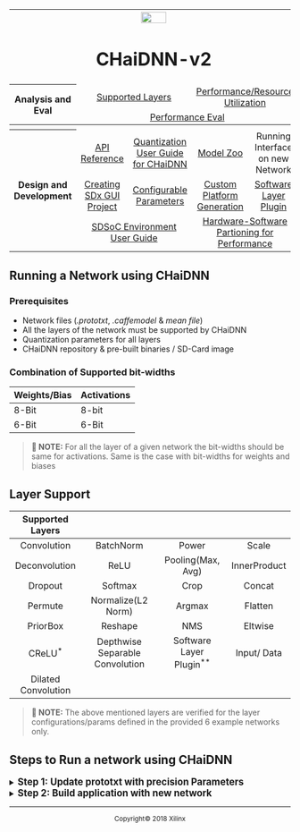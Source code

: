 <table style="width:100%">
<tr>
<th width="100%" colspan="6"><img src="https://www.xilinx.com/content/dam/xilinx/imgs/press/media-kits/corporate/xilinx-logo.png" width="30%"/><h1>CHaiDNN-v2</h2>
</th>
</tr>
  <tr>
    <th rowspan="6" width="17%">Analysis and Eval</th>
   </tr>
<tr>
	<td align="center" colspan="2"><a href="../docs/SUPPORTED_LAYERS.md">Supported Layers</a></td>
	<td align="center" colspan="2"><a href="../docs/PERFORMANCE_SNAPSHOT.md">Performance/Resource Utilization</a></td>
</tr>
  <tr></tr>
<tr>
	<td align="center" colspan="4"><a href="../docs/PERFORMANCE_EVAL.md">Performance Eval</a></td>	
</tr>
<tr></tr>
    <tr></tr>
  <tr><th colspan="6"></th></tr>

  <tr></tr>
  <tr>
     <th rowspan="7" width="17%">Design and Development</th>
   </tr>

<tr>
	<td  align="center"><a href="../docs/API.md">API Reference</a></td>
	<td  align="center"><a href="../docs/QUANTIZATION.md">Quantization User Guide for CHaiDNN</a></td>
	<td  align="center"><a href="../docs/MODELZOO.md">Model Zoo</a></td>
	<td  align="center">Running Interface on new Network</td>
</tr>
  <tr></tr>
<tr>
	<td  align="center"><a href="../docs/BUILD_USING_SDX_GUI.md">Creating SDx GUI Project</a></td>
	<td  align="center"><a href="../docs/CONFIGURABLE_PARAMS.md">Configurable Parameters</a></td>
	<td  align="center"><a href="../docs/CUSTOM_PLATFORM_GEN.md">Custom Platform Generation</a></td>
	<td  align="center"><a href="../docs/SOFTWARE_LAYER_PLUGIN.md">Software Layer Plugin</a></td>
</tr>
  <tr></tr>
<tr>
	<td  align="center" colspan="2"><a href="https://www.xilinx.com/support/documentation/sw_manuals/xilinx2017_4/ug1027-sdsoc-user-guide.pdf">SDSoC Environment User Guide</a></td>	
	<td align="center" colspan="2"><a href="../docs/HW_SW_PARTITIONING.md">Hardware-Software Partioning for Performance</a></td>

</tr>  
</table>

## Running a Network using CHaiDNN

### Prerequisites
- Network files (*.prototxt*, *.caffemodel* & *mean file*)
- All the layers of the network must be supported by CHaiDNN
- Quantization parameters for all layers
- CHaiDNN repository & pre-built binaries / SD-Card image

### Combination of Supported bit-widths
 Weights/Bias  |  Activations
---------------|--------------
   8-Bit | 8-bit
   6-Bit | 6-Bit

>**:pushpin: NOTE:**  For all the layer of a given network the bit-widths should be same for activations. Same is the case with bit-widths for weights and biases

## **Layer Support**
Supported Layers||||
:--------------:|:---------------:|:---------------:|:---------------:|
Convolution     | BatchNorm       | Power           | Scale           |
Deconvolution   | ReLU            | Pooling(Max, Avg)         | InnerProduct    |
Dropout         | Softmax         | Crop            | Concat          |
Permute         | Normalize(L2 Norm)       | Argmax          | Flatten         |
PriorBox        | Reshape         | NMS             | Eltwise         |
CReLU<sup>*</sup> | Depthwise Separable Convolution | Software Layer Plugin<sup>**</sup>|Input/ Data|
Dilated Convolution||||         |

>**:pushpin: NOTE:**  The above mentioned layers are verified for the layer configurations/params defined in the provided 6 example networks only.

## **Steps to Run a network using CHaiDNN**

<details>
<summary><strong><big>Step 1: Update prototxt with precision Parameters</big> </strong></summary>

CHaiDNN works in fixed point domain for better performance. All the feature maps and trained parameters are converted from single precision to fixed point before the computation starts. The steps to obtain the updated deploy.prototxt with precision parameters are shared in the [Quantization user guide](./doc/QUANTIZATION.md)
</details>

<details>
<summary><strong><big>Step 2: Build application with new network</big></strong></summary>

To implement a network inference using CHaiDNN APIs, follow these steps.

##### 1. Create an Application with new Network
1. Create a cpp file. Say, `MyNet_ex.cpp`.
2. Include standard headers and opencv header files.

    ```c++
    #include <stdio.h>
    #include <string.h>
    #include <stdlib.h>

    #undef __ARM_NEON__
    #undef __ARM_NEON
    #include <opencv2/core/core.hpp>
    #include <opencv2/imgproc/imgproc.hpp>
    #include <opencv2/highgui/highgui.hpp>
    #define __ARM_NEON__
    #define __ARM_NEON

    #include <iostream>
    using namespace std;
    using namespace cv;
    ```

3. Include sds include.
    ```c++
    #include "sds_lib.h"
    ```
4. Include interface header which has CHaiDNN API prototypes
   ```c++
    #include "../api/xi.hpp"
    #include "../api/xi_readwrite_util.hpp"
    #include "../checkers/checkers.hpp"
   ```
5. Define start/end time Macros for performance measurement
    ```c++
    //# Performance check
    long long int clock_start, clock_end, frequency;
    #define TIME_STAMP_INIT  clock_start = sds_clock_counter();
    #define TIME_STAMP  { \
            clock_end = sds_clock_counter(); \
            frequency = sds_clock_frequency(); \
    }
    ```

6. Write `main()`.

   1. Create a structure to hold info about input/output layers
      ```c++
        io_layer_info io_layer_info_ptr;
      ```
   2. Define variables to hold network directory/file paths.
      ```c++
      char *dirpath    = "/mnt/models/MyNet"; /* Path to the network model directory */
	    char *prototxt   = "deploy.prototxt";       /* Prototxt file name residing in network model directory */
	    char *caffemodel = "MyNet.caffemodel";  /* caffemodel file name residing in network model directory */
      ```

   3.  Define variables to hold input image path.
       ```c++
       char *img_path  = "/mnt/models/MyNet/input/camel.jpg";
       ```

   4. The data initialization can now be done using the `xiInit()` API. This API parses the network and initializes the Job-queue with memory and store network params in buffers.
      ```c++
	    void *chai_handle = xiInit(dirpath, prototxt, caffemodel, &io_layer_info_ptr, numImg_to_process, is_first_layer, start_layer, end_layer);
      ```
   5. Read and pre-process input image. This includes resizing the input image and subtract the mean if the mean is pixel wise. Two example utility functions are provided to make preprocessing easier.
      ```c++
	    int status = inputNormalization(normalizeInput, resize_h, resize_w, img_path1, img_path2,
			inp_mode, mean_path, numImg_to_process, io_layer_info_ptr);
      ```
  6. Create input buffer
     ```c++
     int in_size = io_layer_info_ptr.inlayer_sizebytes;
     //# Create input/output Buffers
     vector<void *> input;
     void *ptr;
     for(int i = 0; i < io_layer_info_ptr.num_in_bufs; i++)
     {
         if(io_layer_info_ptr.inlayer_exectype.compare("hardware") == 0)
             ptr = sds_alloc_non_cacheable(in_size);
         else
             ptr = malloc(in_size);
         input.push_back(ptr);
     }
     ```
  7. Create output buffer
     ```c++
     int out_size = io_layer_info_ptr.outlayer_sizebytes;
     vector<void *> output;

     for(int i = 0; i < io_layer_info_ptr.num_out_bufs; i++)
     {
        if(io_layer_info_ptr.outlayer_exectype.compare("hardware") == 0)
            ptr = sds_alloc_non_cacheable(out_size);
        else
            ptr = malloc(out_size);
        output.push_back(ptr);
     }
     ```
 8. Pack the mean-subtracted input to input buffer
    ```c++
    xiInputRead(normalizeInput, input, numImg_to_process, io_layer_info_ptr);
    ```

 9. Call `xiExec` to run inference
    ```c++
        TIME_STAMP_INIT
        xiExec(chai_handle, input, output);
        TIME_STAMP
    ```
    >**:pushpin: NOTE:**  `TIME_STAMP_INIT` and `TIME_STAMP` stores the start and end cycles which can be used to check the performance of the network.

 10. Check the latency
     ```c++
     //# Total time for the API in Images/Second
     double tot_time = (((double)(clock_end-clock_start)/(double)frequency)*1000)*(double)XBATCH_SIZE;
     fprintf(stderr, "\n[PERFM] Performance : %lf Images/second\n", (double)(1000)/tot_time);
     fprintf(stderr, "\n\n");
     ```
 11. Unpack the output and write to output file (optional)
     ```c++
     int unpack_out_size = io_layer_info_ptr.outlayer_sizebytes;

     //# Create memory for unpack output data
     vector<void *> unpack_output;
     for(int batch_id = 0; batch_id < numImg_to_process; batch_id++)
     {
        void *ptr = malloc(unpack_out_size);
        unpack_output.push_back(ptr);
     }
     //# Loading required params for unpack function
     kernel_type_e out_kerType = io_layer_info_ptr.out_kerType;
     int out_layer_size = io_layer_info_ptr.out_size;
     //# unpacks the output data
     xiUnpackOutput(output, unpack_output, out_kerType, out_layer_size, numImg_to_process);
     //# Write the output data to txt file
     outputWrite(dirpath, img_path1, unpack_output, numImg_to_process, io_layer_info_ptr, 0);
     ```
 12. Release Memory
     ```c++
     xiRelease(chai_handle); //# Release before exiting application
     ```

##### 2. Compile Application using Makefile.

>**:pushpin: NOTE:**  Paths provided for libs/includes in below Makefile example might change based on where the Makefile is located. Use Relative/Absolute paths to libs/includes based on the directory structure. These instructions assumes that all the  libraries are already built and kept in `SD_Card` directory.  

 1. Set ARM compiler & SDx install path
    ```makefile
    ARM_CXX = aarch64-linux-gnu-g++

    # Provide Correct SDx Path
    SDx_BUILD_PATH = /proj/xbuilds/2017.4_released/installs/lin64/SDx/2017.4
    ```
2. Set include path
    ```makefile
    IDIRS = -I$(SDx_BUILD_PATH)/target/aarch64-linux/include
    ```
3. Set OpenCV and Protobuf paths
    ```makefile
    PB_ARM_DIR = ../../SD_Card/protobuf_arm64
    OPENCV_DIR = ../../SD_Card/opencv_arm64
    CBLAS_ARM_DIR = ../../SD_Card/cblas_arm64
    ```
4. Set required libraries
    ```makefile
    OPENCV_LIBS = -lopencv_core -llzma -ltiff -lpng16 -lz -ljpeg -lopencv_imgproc -lopencv_imgcodecs -ldl -lrt -lwebp
    LDIRS = -L../../SD_Card/lib
    LLIBS = -lprotobuf -lpthread -lxstack -lxlnxdnn -lparser_arm
    ```
5. Set compilation flags
    ```makefile
    CFLAGS_ARM = -std=c++11 -D__SDSOC=1 -Wno-write-strings
    .PHONY: all
    ```
6. Set compilation commands using above variables
    ```makefile
    MyNet.elf : ./MyNet_ex.cpp
    	$(ARM_CXX) $(CFLAGS_ARM) -L$(PB_ARM_DIR)/lib -I$(PB_ARM_DIR)/include -L$(OPENCV_DIR)/lib -I$(OPENCV_DIR)/include -L$(CBLAS_ARM_DIR)/lib -I(CBLAS_ARM_DIR)/include $(IDIRS) $(LDIRS) $(LLIBS) $(OPENCV_LIBS) $^ -o $@
    ```

7. Save Makefile and run make
    ```sh
    make MyNet.elf
    ```

This will generate an executable `MyNet.elf` to run the network inference.
</details>


<hr/>
<p align="center"><sup>Copyright&copy; 2018 Xilinx</sup></p>
